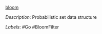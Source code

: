 [bloom](https://github.com/yourbasic/bloom)

*Description*: Probabilistic set data structure

*Labels*: #Go #BloomFilter
